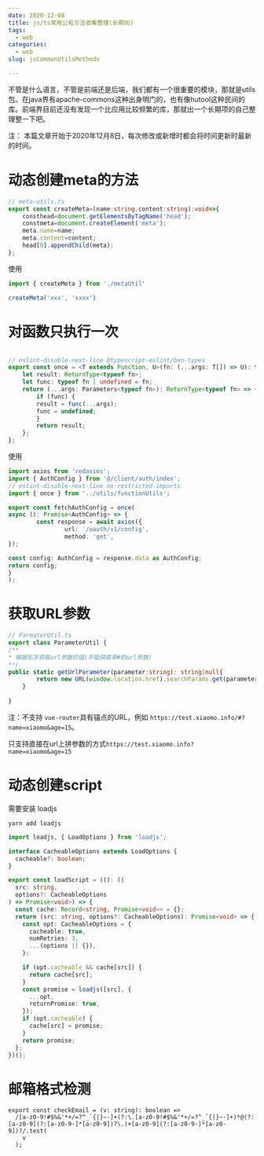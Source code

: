 ```yaml
---
date: 2020-12-08
title: js/ts常用公有方法收集整理(长期向)
tags:
  - web
categories: 
  - web
slug: jsCommonUtilsMethods

---
```

不管是什么语言，不管是前端还是后端，我们都有一个很重要的模块，那就是utils包。在java界有apache-commons这种出身明门的，也有像hutool这种民间的库。前端界目前还没有发现一个比应用比较频繁的库，那就出一个长期项的自己整理整一下吧。

<!-- more -->

注： 本篇文章开始于2020年12月8日，每次修改或新增时都会将时间更新时最新的时间。



# 动态创建meta的方法

```ts
// meta-utils.ts
export const createMeta=(name:string,content:string):void=>{
	consthead=document.getElementsByTagName('head');
	constmeta=document.createElement('meta');
	meta.name=name;
	meta.content=content;
	head[0].appendChild(meta);
};
```



使用

```ts
import { createMeta } from './metaUtil' 

createMeta('xxx', 'xxxx')
```



# 对函数只执行一次

```ts

// eslint-disable-next-line @typescript-eslint/ban-types
export const once = <T extends Function, U>(fn: (...args: T[]) => U): typeof fn => {
	let result: ReturnType<typeof fn>;
	let func: typeof fn | undefined = fn;
	return (...args: Parameters<typeof fn>): ReturnType<typeof fn> => {
		if (func) {
		result = func(...args);
		func = undefined;
		}
		return result;
	};
};
```

使用

```ts
import axios from 'redaxios';
import { AuthConfig } from '@/client/auth/index';
// eslint-disable-next-line no-restricted-imports
import { once } from '../utils/functionUtils';

export const fetchAuthConfig = once(
async (): Promise<AuthConfig> => {
        const response = await axios({
                url: '/oauth/v1/config',
                method: 'get',
});

const config: AuthConfig = response.data as AuthConfig;
return config;
}
);
```



# 获取URL参数

```ts
// ParmaterUtil.ts
export class ParameterUtil {
/**
* 根据名字获取url参数的值(不能获取带#的url参数)
**/ 
public static getUrlParameter(parameter:string): string|null{
		return new URL(window.location.href).searchParams.get(parameter);
	}
	
}
```



注：不支持 `vue-router`具有锚点的URL，例如 `https://test.xiaomo.info/#?name=xiaomo&age=15`。

只支持直接在url上拼参数的方式`https://test.xiaomo.info?name=xiaomo&age=15`





# 动态创建script

需要安装 loadjs

`yarn add loadjs`

```ts
import loadjs, { LoadOptions } from 'loadjs';

interface CacheableOptions extends LoadOptions {
  cacheable?: boolean;
}

export const loadScript = ((): ((
  src: string,
  options?: CacheableOptions
) => Promise<void>) => {
  const cache: Record<string, Promise<void>> = {};
  return (src: string, options?: CacheableOptions): Promise<void> => {
    const opt: CacheableOptions = {
      cacheable: true,
      numRetries: 3,
      ...(options || {}),
    };

    if (opt.cacheable && cache[src]) {
      return cache[src];
    }
    const promise = loadjs([src], {
      ...opt,
      returnPromise: true,
    });
    if (opt.cacheable) {
      cache[src] = promise;
    }
    return promise;
  };
})();

```



# 邮箱格式检测



```tsx
export const checkEmail = (v: string): boolean =>
  /[a-z0-9!#$%&'*+/=?^_`{|}~-]+(?:\.[a-z0-9!#$%&'*+/=?^_`{|}~-]+)*@(?:[a-z0-9](?:[a-z0-9-]*[a-z0-9])?\.)+[a-z0-9](?:[a-z0-9-]*[a-z0-9])?/.test(
    v
  );
```

